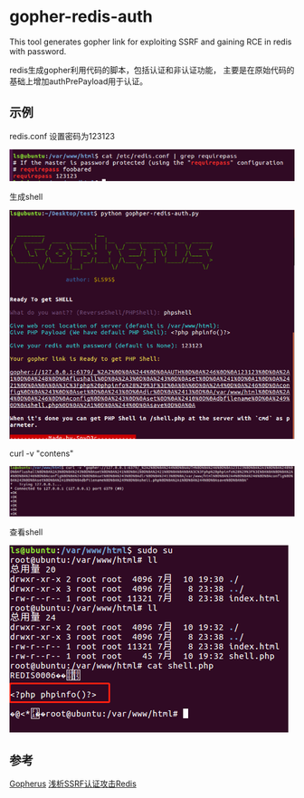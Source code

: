 # gopher-redis-auth
This tool generates gopher link for exploiting SSRF and gaining RCE in redis with password.

redis生成gopher利用代码的脚本，包括认证和非认证功能，
主要是在原始代码的基础上增加authPrePayload用于认证。

## 示例

redis.conf 设置密码为123123  

![设置密码](pass.png)

  
  

生成shell  

![生成](generateShell.png)


curl -v  "contens"   

![利用](exp.png)  


查看shell  

![生成](view.png)  


## 参考
[Gopherus](https://github.com/tarunkant/Gopherus)
[浅析SSRF认证攻击Redis](https://www.anquanke.com/post/id/181599)


